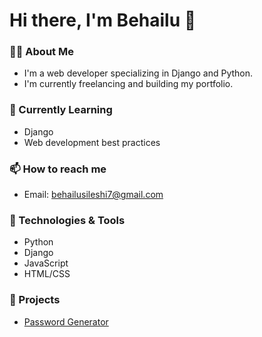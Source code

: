 # Hi there, I'm Behailu  👋

### 👨‍💻 About Me
- I'm a web developer specializing in Django and Python.
- I'm currently freelancing and building my portfolio.

### 🌱 Currently Learning
- Django
- Web development best practices

### 📫 How to reach me
- Email: behailusileshi7@gmail.com
<!--- LinkedIn: [Your LinkedIn Profile](https://www.linkedin.com/in/yourprofile)!-->

### 🔧 Technologies & Tools
- Python
- Django
- JavaScript
- HTML/CSS

### 📁 Projects
- [Password Generator](https://github.com/username/python_mini_project/tree/main/password_generator)
